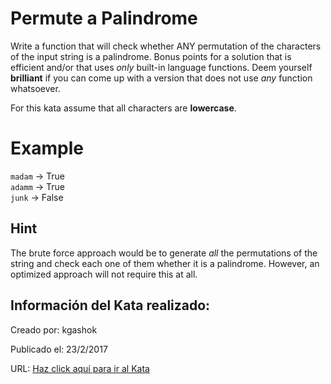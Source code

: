 # Permute a Palindrome
Write a function that will check whether ANY permutation of the characters  of the input string is a palindrome. Bonus points for a solution that is efficient and/or that uses _only_ built-in language functions. Deem yourself **brilliant** if you can come up with a version that does not use _any_ function whatsoever.

For this kata assume that all characters are **lowercase**.

# Example 

  `madam` -> True   
  `adamm` -> True   
  `junk`  -> False  
  
## Hint 
The brute force approach would be to generate _all_ the permutations of the string and check each one of them whether it is a palindrome. However, an optimized approach will not require this at all.  

## Información del Kata realizado:
Creado por: kgashok

Publicado el: 23/2/2017

URL: [Haz click aquí para ir al Kata](https://www.codewars.com/kata/58ae6ae22c3aaafc58000079)